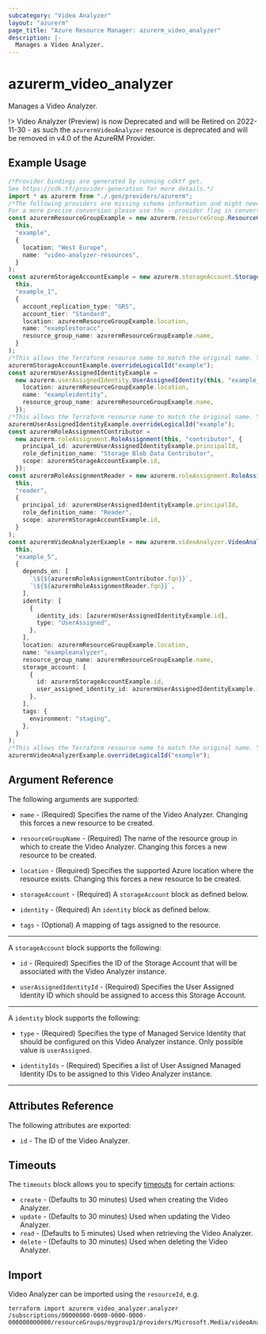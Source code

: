 ```yaml
---
subcategory: "Video Analyzer"
layout: "azurerm"
page_title: "Azure Resource Manager: azurerm_video_analyzer"
description: |-
  Manages a Video Analyzer.
---
```


# azurerm\_video\_analyzer

Manages a Video Analyzer.

!> Video Analyzer (Preview) is now Deprecated and will be Retired on 2022-11-30 - as such the `azurermVideoAnalyzer` resource is deprecated and will be removed in v4.0 of the AzureRM Provider.

## Example Usage

```typescript
/*Provider bindings are generated by running cdktf get.
See https://cdk.tf/provider-generation for more details.*/
import * as azurerm from "./.gen/providers/azurerm";
/*The following providers are missing schema information and might need manual adjustments to synthesize correctly: azurerm.
For a more precise conversion please use the --provider flag in convert.*/
const azurermResourceGroupExample = new azurerm.resourceGroup.ResourceGroup(
  this,
  "example",
  {
    location: "West Europe",
    name: "video-analyzer-resources",
  }
);
const azurermStorageAccountExample = new azurerm.storageAccount.StorageAccount(
  this,
  "example_1",
  {
    account_replication_type: "GRS",
    account_tier: "Standard",
    location: azurermResourceGroupExample.location,
    name: "examplestoracc",
    resource_group_name: azurermResourceGroupExample.name,
  }
);
/*This allows the Terraform resource name to match the original name. You can remove the call if you don't need them to match.*/
azurermStorageAccountExample.overrideLogicalId("example");
const azurermUserAssignedIdentityExample =
  new azurerm.userAssignedIdentity.UserAssignedIdentity(this, "example_2", {
    location: azurermResourceGroupExample.location,
    name: "exampleidentity",
    resource_group_name: azurermResourceGroupExample.name,
  });
/*This allows the Terraform resource name to match the original name. You can remove the call if you don't need them to match.*/
azurermUserAssignedIdentityExample.overrideLogicalId("example");
const azurermRoleAssignmentContributor =
  new azurerm.roleAssignment.RoleAssignment(this, "contributor", {
    principal_id: azurermUserAssignedIdentityExample.principalId,
    role_definition_name: "Storage Blob Data Contributor",
    scope: azurermStorageAccountExample.id,
  });
const azurermRoleAssignmentReader = new azurerm.roleAssignment.RoleAssignment(
  this,
  "reader",
  {
    principal_id: azurermUserAssignedIdentityExample.principalId,
    role_definition_name: "Reader",
    scope: azurermStorageAccountExample.id,
  }
);
const azurermVideoAnalyzerExample = new azurerm.videoAnalyzer.VideoAnalyzer(
  this,
  "example_5",
  {
    depends_on: [
      `\${${azurermRoleAssignmentContributor.fqn}}`,
      `\${${azurermRoleAssignmentReader.fqn}}`,
    ],
    identity: [
      {
        identity_ids: [azurermUserAssignedIdentityExample.id],
        type: "UserAssigned",
      },
    ],
    location: azurermResourceGroupExample.location,
    name: "exampleanalyzer",
    resource_group_name: azurermResourceGroupExample.name,
    storage_account: [
      {
        id: azurermStorageAccountExample.id,
        user_assigned_identity_id: azurermUserAssignedIdentityExample.id,
      },
    ],
    tags: {
      environment: "staging",
    },
  }
);
/*This allows the Terraform resource name to match the original name. You can remove the call if you don't need them to match.*/
azurermVideoAnalyzerExample.overrideLogicalId("example");

```

## Argument Reference

The following arguments are supported:

*   `name` - (Required) Specifies the name of the Video Analyzer. Changing this forces a new resource to be created.

*   `resourceGroupName` - (Required) The name of the resource group in which to create the Video Analyzer. Changing this forces a new resource to be created.

*   `location` - (Required) Specifies the supported Azure location where the resource exists. Changing this forces a new resource to be created.

*   `storageAccount` - (Required) A `storageAccount` block as defined below.

*   `identity` - (Required) An `identity` block as defined below.

*   `tags` - (Optional) A mapping of tags assigned to the resource.

***

A `storageAccount` block supports the following:

*   `id` - (Required) Specifies the ID of the Storage Account that will be associated with the Video Analyzer instance.

*   `userAssignedIdentityId` - (Required) Specifies the User Assigned Identity ID which should be assigned to access this Storage Account.

***

A `identity` block supports the following:

*   `type` - (Required) Specifies the type of Managed Service Identity that should be configured on this Video Analyzer instance. Only possible value is `userAssigned`.

*   `identityIds` - (Required) Specifies a list of User Assigned Managed Identity IDs to be assigned to this Video Analyzer instance.

***

## Attributes Reference

The following attributes are exported:

* `id` - The ID of the Video Analyzer.

## Timeouts

The `timeouts` block allows you to specify [timeouts](https://www.terraform.io/language/resources/syntax#operation-timeouts) for certain actions:

* `create` - (Defaults to 30 minutes) Used when creating the Video Analyzer.
* `update` - (Defaults to 30 minutes) Used when updating the Video Analyzer.
* `read` - (Defaults to 5 minutes) Used when retrieving the Video Analyzer.
* `delete` - (Defaults to 30 minutes) Used when deleting the Video Analyzer.

## Import

Video Analyzer can be imported using the `resourceId`, e.g.

```shell
terraform import azurerm_video_analyzer.analyzer /subscriptions/00000000-0000-0000-0000-000000000000/resourceGroups/mygroup1/providers/Microsoft.Media/videoAnalyzers/analyzer1
```
